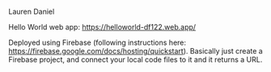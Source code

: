 Lauren Daniel

Hello World web app: https://helloworld-df122.web.app/

Deployed using Firebase (following instructions here: https://firebase.google.com/docs/hosting/quickstart). 
Basically just create a Firebase project, and connect your local code files to it and it returns a URL.

